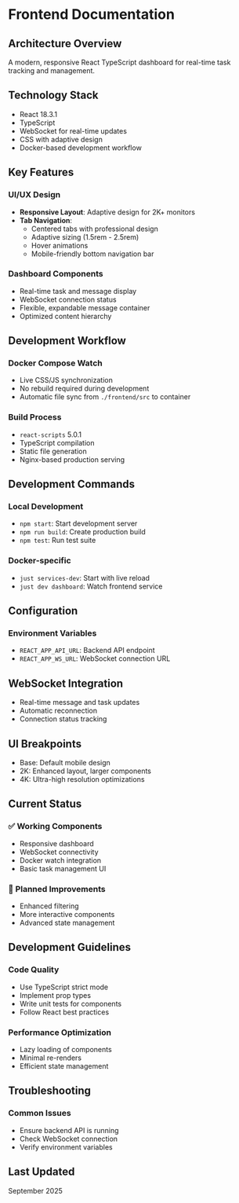 # Frontend Documentation

## Architecture Overview

A modern, responsive React TypeScript dashboard for real-time task tracking and management.

## Technology Stack
- React 18.3.1
- TypeScript
- WebSocket for real-time updates
- CSS with adaptive design
- Docker-based development workflow

## Key Features

### UI/UX Design
- **Responsive Layout**: Adaptive design for 2K+ monitors
- **Tab Navigation**:
  - Centered tabs with professional design
  - Adaptive sizing (1.5rem - 2.5rem)
  - Hover animations
  - Mobile-friendly bottom navigation bar

### Dashboard Components
- Real-time task and message display
- WebSocket connection status
- Flexible, expandable message container
- Optimized content hierarchy

## Development Workflow

### Docker Compose Watch
- Live CSS/JS synchronization
- No rebuild required during development
- Automatic file sync from `./frontend/src` to container

### Build Process
- `react-scripts` 5.0.1
- TypeScript compilation
- Static file generation
- Nginx-based production serving

## Development Commands

### Local Development
- `npm start`: Start development server
- `npm run build`: Create production build
- `npm test`: Run test suite

### Docker-specific
- `just services-dev`: Start with live reload
- `just dev dashboard`: Watch frontend service

## Configuration

### Environment Variables
- `REACT_APP_API_URL`: Backend API endpoint
- `REACT_APP_WS_URL`: WebSocket connection URL

## WebSocket Integration
- Real-time message and task updates
- Automatic reconnection
- Connection status tracking

## UI Breakpoints
- Base: Default mobile design
- 2K: Enhanced layout, larger components
- 4K: Ultra-high resolution optimizations

## Current Status

### ✅ Working Components
- Responsive dashboard
- WebSocket connectivity
- Docker watch integration
- Basic task management UI

### 🔄 Planned Improvements
- Enhanced filtering
- More interactive components
- Advanced state management

## Development Guidelines

### Code Quality
- Use TypeScript strict mode
- Implement prop types
- Write unit tests for components
- Follow React best practices

### Performance Optimization
- Lazy loading of components
- Minimal re-renders
- Efficient state management

## Troubleshooting

### Common Issues
- Ensure backend API is running
- Check WebSocket connection
- Verify environment variables

## Last Updated
September 2025